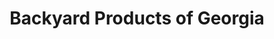---
title: "Backyard Products of Georgia"
url: /marietta/backyard-products-of-georgia/
shop: garden furniture
---